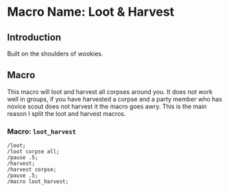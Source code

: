 # Macro Name: Loot & Harvest

## Introduction
Built on the shoulders of wookies. 

## Macro
This macro will loot and harvest all corpses around you. It does not work well in groups, if you have harvested a corpse and a party member who has novice scout does not harvest it the macro goes awry. This is the main reason I split the loot and harvest macros. 

### Macro: `loot_harvest`

```
/loot; 
/loot corpse all;
/pause .5;
/harvest;
/harvest corpse;
/pause .5;
/macro loot_harvest;
```

